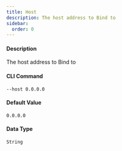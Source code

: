 ```yaml
---
title: Host
description: The host address to Bind to
sidebar:
  order: 0
---
```


<!-- This file is automatically generated. Any modifications made directly to this file
  may be overwritten. For more details on how this file is generated and how to use
  the related commands, refer to the documentation available in the `internal/cmd/cmd_*.go` files.
-->

#### Description

The host address to Bind to

#### CLI Command

```
--host 0.0.0.0
```


#### Default Value
```
0.0.0.0
```




#### Data Type
```
String
```
